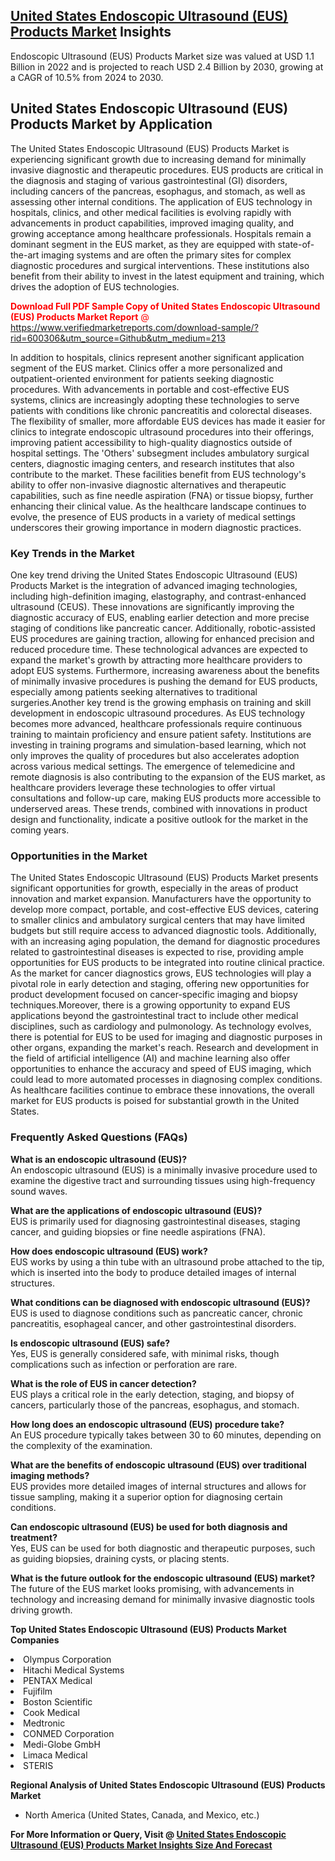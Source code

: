 <h2><a href="https://www.verifiedmarketreports.com/download-sample/?rid=600306&amp;utm_source=Github&amp;utm_medium=213" target="_blank">United States Endoscopic Ultrasound (EUS) Products Market</a> Insights</h2><p>Endoscopic Ultrasound (EUS) Products Market size was valued at USD 1.1 Billion in 2022 and is projected to reach USD 2.4 Billion by 2030, growing at a CAGR of 10.5% from 2024 to 2030.</p><p><h2>United States Endoscopic Ultrasound (EUS) Products Market by Application</h2><p>The United States Endoscopic Ultrasound (EUS) Products Market is experiencing significant growth due to increasing demand for minimally invasive diagnostic and therapeutic procedures. EUS products are critical in the diagnosis and staging of various gastrointestinal (GI) disorders, including cancers of the pancreas, esophagus, and stomach, as well as assessing other internal conditions. The application of EUS technology in hospitals, clinics, and other medical facilities is evolving rapidly with advancements in product capabilities, improved imaging quality, and growing acceptance among healthcare professionals. Hospitals remain a dominant segment in the EUS market, as they are equipped with state-of-the-art imaging systems and are often the primary sites for complex diagnostic procedures and surgical interventions. These institutions also benefit from their ability to invest in the latest equipment and training, which drives the adoption of EUS technologies.<p><span class=""><span style="color: #ff0000;"><strong>Download Full PDF Sample Copy of United States Endoscopic Ultrasound (EUS) Products Market Report</strong> @ </span><a href="https://www.verifiedmarketreports.com/download-sample/?rid=600306&amp;utm_source=Github&amp;utm_medium=213" target="_blank">https://www.verifiedmarketreports.com/download-sample/?rid=600306&amp;utm_source=Github&amp;utm_medium=213</a></span></p>In addition to hospitals, clinics represent another significant application segment of the EUS market. Clinics offer a more personalized and outpatient-oriented environment for patients seeking diagnostic procedures. With advancements in portable and cost-effective EUS systems, clinics are increasingly adopting these technologies to serve patients with conditions like chronic pancreatitis and colorectal diseases. The flexibility of smaller, more affordable EUS devices has made it easier for clinics to integrate endoscopic ultrasound procedures into their offerings, improving patient accessibility to high-quality diagnostics outside of hospital settings. The 'Others' subsegment includes ambulatory surgical centers, diagnostic imaging centers, and research institutes that also contribute to the market. These facilities benefit from EUS technology's ability to offer non-invasive diagnostic alternatives and therapeutic capabilities, such as fine needle aspiration (FNA) or tissue biopsy, further enhancing their clinical value. As the healthcare landscape continues to evolve, the presence of EUS products in a variety of medical settings underscores their growing importance in modern diagnostic practices.</p><h3>Key Trends in the Market</h3><p>One key trend driving the United States Endoscopic Ultrasound (EUS) Products Market is the integration of advanced imaging technologies, including high-definition imaging, elastography, and contrast-enhanced ultrasound (CEUS). These innovations are significantly improving the diagnostic accuracy of EUS, enabling earlier detection and more precise staging of conditions like pancreatic cancer. Additionally, robotic-assisted EUS procedures are gaining traction, allowing for enhanced precision and reduced procedure time. These technological advances are expected to expand the market's growth by attracting more healthcare providers to adopt EUS systems. Furthermore, increasing awareness about the benefits of minimally invasive procedures is pushing the demand for EUS products, especially among patients seeking alternatives to traditional surgeries.Another key trend is the growing emphasis on training and skill development in endoscopic ultrasound procedures. As EUS technology becomes more advanced, healthcare professionals require continuous training to maintain proficiency and ensure patient safety. Institutions are investing in training programs and simulation-based learning, which not only improves the quality of procedures but also accelerates adoption across various medical settings. The emergence of telemedicine and remote diagnosis is also contributing to the expansion of the EUS market, as healthcare providers leverage these technologies to offer virtual consultations and follow-up care, making EUS products more accessible to underserved areas. These trends, combined with innovations in product design and functionality, indicate a positive outlook for the market in the coming years.</p><h3>Opportunities in the Market</h3><p>The United States Endoscopic Ultrasound (EUS) Products Market presents significant opportunities for growth, especially in the areas of product innovation and market expansion. Manufacturers have the opportunity to develop more compact, portable, and cost-effective EUS devices, catering to smaller clinics and ambulatory surgical centers that may have limited budgets but still require access to advanced diagnostic tools. Additionally, with an increasing aging population, the demand for diagnostic procedures related to gastrointestinal diseases is expected to rise, providing ample opportunities for EUS products to be integrated into routine clinical practice. As the market for cancer diagnostics grows, EUS technologies will play a pivotal role in early detection and staging, offering new opportunities for product development focused on cancer-specific imaging and biopsy techniques.Moreover, there is a growing opportunity to expand EUS applications beyond the gastrointestinal tract to include other medical disciplines, such as cardiology and pulmonology. As technology evolves, there is potential for EUS to be used for imaging and diagnostic purposes in other organs, expanding the market's reach. Research and development in the field of artificial intelligence (AI) and machine learning also offer opportunities to enhance the accuracy and speed of EUS imaging, which could lead to more automated processes in diagnosing complex conditions. As healthcare facilities continue to embrace these innovations, the overall market for EUS products is poised for substantial growth in the United States.</p><h3>Frequently Asked Questions (FAQs)</h3><p><b>What is an endoscopic ultrasound (EUS)?</b><br>An endoscopic ultrasound (EUS) is a minimally invasive procedure used to examine the digestive tract and surrounding tissues using high-frequency sound waves.</p><p><b>What are the applications of endoscopic ultrasound (EUS)?</b><br>EUS is primarily used for diagnosing gastrointestinal diseases, staging cancer, and guiding biopsies or fine needle aspirations (FNA).</p><p><b>How does endoscopic ultrasound (EUS) work?</b><br>EUS works by using a thin tube with an ultrasound probe attached to the tip, which is inserted into the body to produce detailed images of internal structures.</p><p><b>What conditions can be diagnosed with endoscopic ultrasound (EUS)?</b><br>EUS is used to diagnose conditions such as pancreatic cancer, chronic pancreatitis, esophageal cancer, and other gastrointestinal disorders.</p><p><b>Is endoscopic ultrasound (EUS) safe?</b><br>Yes, EUS is generally considered safe, with minimal risks, though complications such as infection or perforation are rare.</p><p><b>What is the role of EUS in cancer detection?</b><br>EUS plays a critical role in the early detection, staging, and biopsy of cancers, particularly those of the pancreas, esophagus, and stomach.</p><p><b>How long does an endoscopic ultrasound (EUS) procedure take?</b><br>An EUS procedure typically takes between 30 to 60 minutes, depending on the complexity of the examination.</p><p><b>What are the benefits of endoscopic ultrasound (EUS) over traditional imaging methods?</b><br>EUS provides more detailed images of internal structures and allows for tissue sampling, making it a superior option for diagnosing certain conditions.</p><p><b>Can endoscopic ultrasound (EUS) be used for both diagnosis and treatment?</b><br>Yes, EUS can be used for both diagnostic and therapeutic purposes, such as guiding biopsies, draining cysts, or placing stents.</p><p><b>What is the future outlook for the endoscopic ultrasound (EUS) market?</b><br>The future of the EUS market looks promising, with advancements in technology and increasing demand for minimally invasive diagnostic tools driving growth.</p></p><p><strong>Top United States Endoscopic Ultrasound (EUS) Products Market Companies</strong></p><div data-test-id=""><p><li>Olympus Corporation</li><li> Hitachi Medical Systems</li><li> PENTAX Medical</li><li> Fujifilm</li><li> Boston Scientific</li><li> Cook Medical</li><li> Medtronic</li><li> CONMED Corporation</li><li> Medi-Globe GmbH</li><li> Limaca Medical</li><li> STERIS</li></p><div><strong>Regional Analysis of&nbsp;United States Endoscopic Ultrasound (EUS) Products Market</strong></div><ul><li dir="ltr"><p dir="ltr">North America&nbsp;(United States, Canada, and Mexico, etc.)</p></li></ul><p><strong>For More Information or Query, Visit @&nbsp;</strong><strong><a href="https://www.verifiedmarketreports.com/product/endoscopic-ultrasound-eus-products-market/?utm_source=Github&amp;utm_medium=213" target="_blank">United States Endoscopic Ultrasound (EUS) Products Market Insights Size And Forecast</a></strong></p></div>
